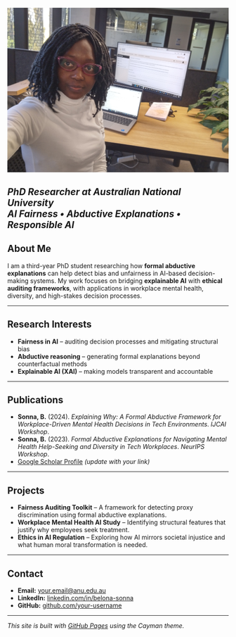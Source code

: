 ![Profile photo](profiles.jpg)

_PhD Researcher at Australian National University_  
_AI Fairness • Abductive Explanations • Responsible AI_
---

## About Me

I am a third-year PhD student researching how **formal abductive explanations** can help detect bias and unfairness in AI-based decision-making systems. My work focuses on bridging **explainable AI** with **ethical auditing frameworks**, with applications in workplace mental health, diversity, and high-stakes decision processes.

---

## Research Interests

- **Fairness in AI** – auditing decision processes and mitigating structural bias  
- **Abductive reasoning** – generating formal explanations beyond counterfactual methods  
- **Explainable AI (XAI)** – making models transparent and accountable  

---

## Publications

- **Sonna, B.** (2024). *Explaining Why: A Formal Abductive Framework for Workplace-Driven Mental Health Decisions in Tech Environments*. _IJCAI Workshop_.  
- **Sonna, B.** (2023). *Formal Abductive Explanations for Navigating Mental Health Help-Seeking and Diversity in Tech Workplaces*. _NeurIPS Workshop_.  
- [Google Scholar Profile](https://scholar.google.com/) _(update with your link)_  

---

## Projects

- **Fairness Auditing Toolkit** – A framework for detecting proxy discrimination using formal abductive explanations.  
- **Workplace Mental Health AI Study** – Identifying structural features that justify why employees seek treatment.  
- **Ethics in AI Regulation** – Exploring how AI mirrors societal injustice and what human moral transformation is needed.

---

## Contact

- **Email:** your.email@anu.edu.au  
- **LinkedIn:** [linkedin.com/in/belona-sonna](https://www.linkedin.com/in/belona-sonna/)  
- **GitHub:** [github.com/your-username](https://github.com/your-username)

---

*This site is built with [GitHub Pages](https://pages.github.com/) using the Cayman theme.*
